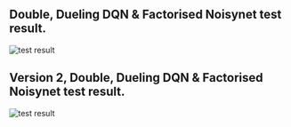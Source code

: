 ## Double, Dueling DQN & Factorised Noisynet test result.

![test result](https://github.com/LeejwUniverse/RL_Rainbow/blob/master/03%20Noisy%20Network/image/1step_factorised.png)

## Version 2, Double, Dueling DQN & Factorised Noisynet test result.

![test result](https://github.com/LeejwUniverse/RL_Rainbow/blob/master/03%20Noisy%20Network/image/1step_factorised_ver2.png)

